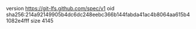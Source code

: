 version https://git-lfs.github.com/spec/v1
oid sha256:214a92149905b4dc6dc248eebc366b144fabda41ac4b8064aa615b41082e4fff
size 4145
